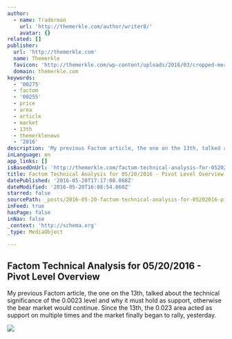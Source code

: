 ```yaml
---
author:
  - name: Traderman
    url: 'http://themerkle.com/author/writer8/'
    avatar: {}
related: []
publisher:
  url: 'http://themerkle.com'
  name: Themerkle
  favicon: 'http://themerkle.com/wp-content/uploads/2016/03/cropped-merkle-white-1-192x192.png'
  domain: themerkle.com
keywords:
  - '00275'
  - factom
  - '00255'
  - price
  - area
  - article
  - market
  - 13th
  - themerklenews
  - '2016'
description: 'My previous Factom article, the one on the 13th, talked about the technical significance of the 0.0023 level and why it must hold as support, otherwise the bear market would continue. Since the 13th, the 0.023 area acted as support on multiple times and the market finally began to rally, yesterday.'
inLanguage: en
app_links: []
isBasedOnUrl: 'http://themerkle.com/factom-technical-analysis-for-05202016/'
title: Factom Technical Analysis for 05/20/2016 - Pivot Level Overview
datePublished: '2016-05-20T17:17:08.068Z'
dateModified: '2016-05-20T16:08:54.060Z'
starred: false
sourcePath: _posts/2016-05-20-factom-technical-analysis-for-05202016-pivot-level-overv.md
inFeed: true
hasPage: false
inNav: false
_context: 'http://schema.org'
_type: MediaObject

---
```

<article style=""><h1>Factom Technical Analysis for 05/20/2016 - Pivot Level Overview</h1><p>My previous Factom article, the one on the 13th, talked about the technical significance of the 0.0023 level and why it must hold as support, otherwise the bear market would continue. Since the 13th, the 0.023 area acted as support on multiple times and the market finally began to rally, yesterday.</p><img src="http://themerkle.com/wp-content/uploads/2016/05/Factom-technical-analysis-May20.png" /></article>